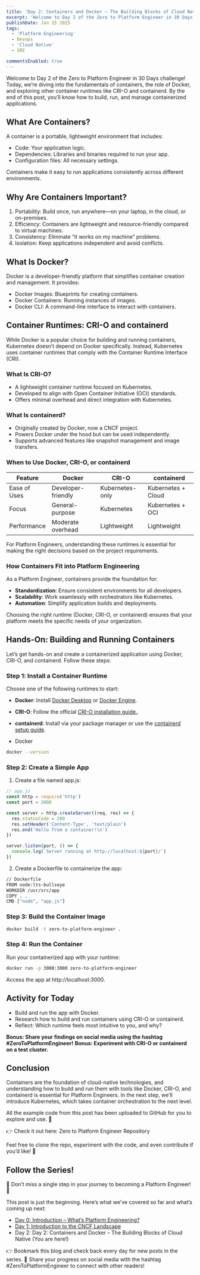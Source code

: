 ```yaml
---
title: 'Day 2: Containers and Docker – The Building Blocks of Cloud Native'
excerpt: 'Welcome to Day 2 of the Zero to Platform Engineer in 30 Days challenge! Today, we’re diving into the fundamentals of containers, the role of Docker, and exploring other container runtimes like CRI-O and containerd. By the end of this post, you’ll know how to build, run, and manage containerized applications.'
publishDate: Jan 15 2025
tags:
  - 'Platform Engineering'
  - Devops
  - 'Cloud Native'
  - SRE

commentsEnabled: true
---
```


Welcome to Day 2 of the Zero to Platform Engineer in 30 Days challenge! Today, we’re diving into the fundamentals of containers, the role of Docker, and exploring other container runtimes like CRI-O and containerd. By the end of this post, you’ll know how to build, run, and manage containerized applications.

## What Are Containers?

A container is a portable, lightweight environment that includes:

- Code: Your application logic.
- Dependencies: Libraries and binaries required to run your app.
- Configuration files: All necessary settings.

Containers make it easy to run applications consistently across different environments.

## Why Are Containers Important?

1. Portability: Build once, run anywhere—on your laptop, in the cloud, or on-premises.
2. Efficiency: Containers are lightweight and resource-friendly compared to virtual machines.
3. Consistency: Eliminate “it works on my machine” problems.
4. Isolation: Keep applications independent and avoid conflicts.

## What Is Docker?

Docker is a developer-friendly platform that simplifies container creation and management. It provides:

- Docker Images: Blueprints for creating containers.
- Docker Containers: Running instances of images.
- Docker CLI: A command-line interface to interact with containers.

## Container Runtimes: CRI-O and containerd

While Docker is a popular choice for building and running containers, Kubernetes doesn’t depend on Docker specifically. Instead, Kubernetes uses container runtimes that comply with the Container Runtime Interface (CRI).

### What Is CRI-O?

- A lightweight container runtime focused on Kubernetes.
- Developed to align with Open Container Initiative (OCI) standards.
- Offers minimal overhead and direct integration with Kubernetes.

### What Is containerd?

- Originally created by Docker, now a CNCF project.
- Powers Docker under the hood but can be used independently.
- Supports advanced features like snapshot management and image transfers.

### When to Use Docker, CRI-O, or containerd

| Feature      | Docker             | CRI-O           | containerd         |
| ------------ | ------------------ | --------------- | ------------------ |
| Ease of Uses | Developer-friendly | Kubernetes-only | Kubernetes + Cloud |
| Focus        | General-purpose    | Kubernetes      | Kubernetes + OCI   |
| Performance  | Moderate overhead  | Lightweight     | Lightweight        |

For Platform Engineers, understanding these runtimes is essential for making the right decisions based on the project requirements.

### How Containers Fit into Platform Engineering

As a Platform Engineer, containers provide the foundation for:

- **Standardization**: Ensure consistent environments for all developers.
- **Scalability**: Work seamlessly with orchestrators like Kubernetes.
- **Automation**: Simplify application builds and deployments.

Choosing the right runtime (Docker, CRI-O, or containerd) ensures that your platform meets the specific needs of your organization.

## Hands-On: Building and Running Containers

Let’s get hands-on and create a containerized application using Docker, CRI-O, and containerd. Follow these steps:

### Step 1: Install a Container Runtime

Choose one of the following runtimes to start:

- **Docker**: Install [Docker Desktop](https://docs.docker.com/desktop/) or [Docker Engine](https://docs.docker.com/engine/).
- **CRI-O**: Follow the official [CRI-O installation guide.](https://cri-o.io/).
- **containerd**: Install via your package manager or use the [containerd setup guide](https://containerd.io/).

- Docker

```bash
docker --version
```

### Step 2: Create a Simple App

1. Create a file named app.js:

```javascript
// app.js
const http = require('http')
const port = 3000

const server = http.createServer((req, res) => {
  res.statusCode = 200
  res.setHeader('Content-Type', 'text/plain')
  res.end('Hello from a container!\n')
})

server.listen(port, () => {
  console.log(`Server running at http://localhost:${port}/`)
})
```

2. Create a Dockerfile to containerize the app:

```bash
// Dockerfile
FROM node:lts-bullseye
WORKDIR /usr/src/app
COPY . .
CMD ["node", "app.js"]
```

### Step 3: Build the Container Image

```bash
docker build -t zero-to-platform-engineer .
```

### Step 4: Run the Container

Run your containerized app with your runtime:

```bash
docker run -p 3000:3000 zero-to-platform-engineer
```

Access the app at http://localhost:3000.

## Activity for Today

- Build and run the app with Docker.
- Research how to build and run containers using CRI-O or containerd.
- Reflect: Which runtime feels most intuitive to you, and why?

**Bonus: Share your findings on social media using the hashtag #ZeroToPlatformEngineer!**
**Bonus: Experiment with CRI-O or containerd on a test cluster.**

## Conclusion

Containers are the foundation of cloud-native technologies, and understanding how to build and run them with tools like Docker, CRI-O, and containerd is essential for Platform Engineers. In the next step, we’ll introduce Kubernetes, which takes container orchestration to the next level.

All the example code from this post has been uploaded to GitHub for you to explore and use. 🎉

👉 Check it out here: Zero to Platform Engineer Repository

Feel free to clone the repo, experiment with the code, and even contribute if you’d like! 🚀

## Follow the Series!

🎉 Don’t miss a single step in your journey to becoming a Platform Engineer! 🎉

This post is just the beginning. Here’s what we’ve covered so far and what’s coming up next:

- [Day 0: Introduction – What’s Platform Engineering?](https://parraletz.space/blog/00-0-to-platform-eng-intro/)
- [Day 1: Introduction to the CNCF Landscape](https://parraletz.space/blog/01-0-to-platform-eng-day1/)
- Day 2: Day 2: Containers and Docker – The Building Blocks of Cloud Native (You are here!)

👉 Bookmark this blog and check back every day for new posts in the series.
📣 Share your progress on social media with the hashtag #ZeroToPlatformEngineer to connect with other readers!
